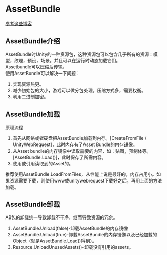 # AssetBundle

[参考这些博客](https://www.jianshu.com/p/5226659533cd)

## AssetBundle介绍

AssetBundle时Unity的一种资源包，这种资源包可以包含几乎所有的资源：模型，纹理，预设，场景。并且可以在运行时动态加载它们。  
Assetbundle可以压缩后传输。  
使用AssetBundle可以解决一下问题：

1. 实现资源热更。
2. 减少初始包的大小，游戏可以做分包处理。压缩方式多，需要权衡。
3. 利用二进制加密。

## AssetBundle加载

原理流程

1. 首先从网络或者硬盘把AssetBundle加载到内存。[CreateFromFile / UnityWebRequest]，此时内存有了Asset Bundle的内存镜像。
2. 从Asset bundle的内存镜像中读取需要的内容，如：贴图，预制体等。[AssetBundle.Load()]，此时保存了所需内容。
3. 使用或引用读取到的Asset的。

推荐使用AssetBundle.LoadFromFiles，从性能上说是最好的，内存占用小。如果资源需要下载，则使用www或unitywebrequest下载好之后，再用上面的方法加载。

## AssetBundle卸载

AB包的卸载统一导致卸载不干净，继而导致资源的冗余。  

1. AssetBundle.Unload(false)-卸载AssetBundle的内存镜像
2. AssetBundle.Unload(true)-卸载AssetBundle的内存镜像以及已经加载的Object（就是AssetBundle.Load()得到）。
3. Resource.UnloadUnusedAssets()-卸载没有引用的assets。
